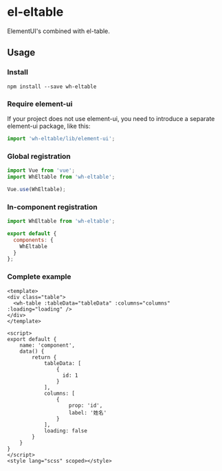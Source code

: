 # el-eltable

ElementUI's combined with el-table.

## Usage

### Install

```
npm install --save wh-eltable
```

### Require element-ui

If your project does not use element-ui,
you need to introduce a separate element-ui package, like this:

```js
import 'wh-eltable/lib/element-ui';
```

### Global registration

```js
import Vue from 'vue';
import WhEltable from 'wh-eltable';

Vue.use(WhEltable);
```

### In-component registration

```js
import WhEltable from 'wh-eltable';

export default {
  components: {
    WhEltable
  }
};
```

### Complete example

```vue
<template>
<div class="table">
  <wh-table :tableData="tableData" :columns="columns" :loading="loading" />
</div>
</template>

<script>
export default {
	name: 'component',
	data() {
		return {
			tableData: [
				{
				  id: 1
				}
			],
			columns: [
				{
					prop: 'id',
					label: '姓名'
				}
			],
			loading: false
		}
	}
}
</script>
<style lang="scss" scoped></style>
```